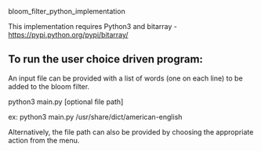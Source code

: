 bloom_filter_python_implementation

This implementation requires Python3 and bitarray - https://pypi.python.org/pypi/bitarray/

To run the user choice driven program:
--------------------------------------

An input file can be provided with a list of words (one on each line) to be added to the bloom filter.

python3 main.py [optional file path]

 ex: python3 main.py /usr/share/dict/american-english

Alternatively, the file path can also be provided by choosing the appropriate action from the menu.
